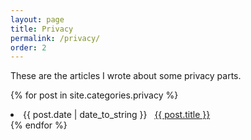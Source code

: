 ```yaml
---
layout: page
title: Privacy
permalink: /privacy/
order: 2
---
```

These are the articles I wrote about some privacy parts.

{% for post in site.categories.privacy %}
 <li><span>{{ post.date | date_to_string }}</span> &nbsp; <a href="{{ post.url }}">{{ post.title }}</a></li>
{% endfor %}
